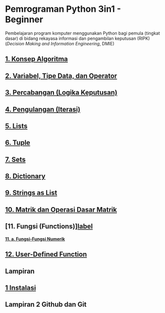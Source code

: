 # Pemrograman Python 3in1 - Beginner
Pembelajaran program komputer menggunakan Python bagi pemula (tingkat dasar) di bidang rekayasa informasi dan pengambilan keputusan (RIPK) (_Decision Making and Information Engineering_, DMIE)


## [1. Konsep Algoritma](01%20Konsep%20Algoritma.ipynb)
## [2. Variabel, Tipe Data, dan Operator](02%20Variable%20Tipe%20Data%20dan%20Operator.ipynb)
## [3. Percabangan (Logika Keputusan)](03%20Percabangan%20IF_ELSE_ELIF.ipynb)
## [4. Pengulangan (Iterasi)](04%20Pengulangan%20Iterasi.ipynb)
## [5. Lists](05%20Lists.ipynb)
## [6. Tuple](06%20Tuple.ipynb)
## [7. Sets](07%20Sets.ipynb)
## [8. Dictionary](08%20Dictionary.ipynb)
## [9. Strings as List](09%20String%20as%20List.ipynb)
## [10. Matrik dan Operasi Dasar Matrik](10%20Matriks.ipynb)
## [11. Fungsi (Functions)][label](11%20Functions.ipynb)
#### [11. a. Fungsi-Fungsi Numerik](11a%20Fungsi-Fungsi%20Numerik.ipynb)
## [12. User-Defined Function](12%20User-Defined%20Functions.ipynb)
## Lampiran
## [1 Instalasi](l1_instalasi_dan_IDLE.ipynb)

## Lampiran 2 Github dan Git
